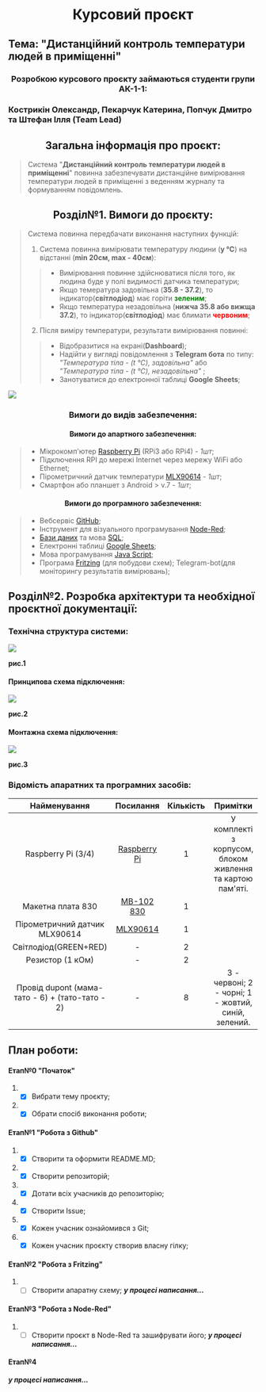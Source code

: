 # <center>**Курсовий проєкт**</center>
## Тема:  "Дистанційний контроль температури людей в приміщенні"

### <center> Розробкою курсового проєкту займаються студенти групи АК-1-1: </center>

### Кострикін Олександр, Пекарчук Катерина, Попчук Дмитро та Штефан Ілля (Team Lead) 

## <center>Загальна інформація  про проєкт:</center>
> Система "**Дистанційний контроль температури людей в приміщенні**" повинна забезпечувати дистанційне вимірювання температури людей в приміщенні з веденням журналу та формуванням повідомлень. 
>

 ## <center>Розділ№1. Вимоги до проєкту:</center>
> Система повинна передбачати виконання наступних функцій:
>
> 1. Система повинна вимірювати температуру людини (**у ℃**)  на відстанні (**min 20см, max - 40см**):
> > * Вимірювання  повинне здійснюватися після того, як людина буде у полі видимості датчика температури;
> > * Якщо темература задовільна (**35.8 - 37.2**), то індикатор(**світлодіод**) має горіти  <span style="color:green">**зеленим**</span>;
> > * Якщо температура незадовільна (**нижча 35.8 або вижща 37.2**), то індикатор(**світлодіод**) має блимати  <span style="color:red">**червоним**</span>;
> 
> 2. Після виміру температури, результати вимірювання повинні:
> > * Відобразитися на екрані(**Dashboard**);
> > * Надійти у вигляді повідомлення з **Telegram бота** по типу: *"Температура тіла - (t ℃), задовільна"*  або *"Температура тіла - (t ℃), незадовільна"* ;
> > * Занотуватися до електронної таблиці **Google Sheets**;
> 

<kbd>
  <img src="/img/project-sheme.jpg" />
</kbd>

### <center> Вимоги до видів забезпечення:</center>

#### <center>Вимоги до апартного забезпечення:</center>
> * Мікрокомп'ютер [Raspberry Pi](https://uk.wikipedia.org/wiki/Raspberry_Pi) (RPi3 або RPi4) - *1шт*;
> * Підключення RPI до мережі Internet через мережу WiFi або Ethernet;
> * Пірометричний датчик температури [MLX90614](https://arduino.ua/prod1431-modyl-beskontaktnogo-termmetra-mlx90614) - *1шт*;
> * Cмартфон або планшет з Android > v.7 - *1шт*;
> 

#### <center>Вимоги до програмного забезпечення:</center>
> * Вебсервіс [GitHub](https://github.com);
> *  Інструмент для візуального програмування [Node-Red](https://uk.wikipedia.org/wiki/Node-RED);
> *  [Бази даних](https://uk.wikipedia.org/wiki/База_даних) та мова [SQL](https://uk.wikipedia.org/wiki/SQL);
> *  Електронні таблиці [Google Sheets](https://www.google.com/sheets/about/);
> *  Мова програмування [Java Script](https://uk.wikipedia.org/wiki/JavaScript);
> *  Програма [Fritzing](https://uk.wikipedia.org/wiki/Fritzing) (для побудови схем);
>  Telegram-bot(для моніторингу результатів вимірювань);
>  

## Розділ№2. Розробка архітектури та необхідної проєктної документації:

### Технічна структура системи:
<kbd>
  <img src="/img/Technical structure of the system.jpg" />
</kbd>

**рис.1**

####  Принципова схема підключення:

<kbd>
  <img src="/img/scheme-test_схема.jpg" />
</kbd>

**рис.2**

####  Монтажна схема підключення:

<kbd>
  <img src="/img/scheme-test_МП.jpg" />
</kbd>

**рис.3**

### Відомість апаратних та програмних засобів:

|                  Найменування                   |                          Посилання                           | Кількість |                          Примітки                          |
| :---------------------------------------------: | :----------------------------------------------------------: | :-------: | :--------------------------------------------------------: |
|               Raspberry Pi (3/4)                | [Raspberry Pi](https://raspberrypi.in.ua/product-category/catalog/mini-kompyutery/minikompyutery-raspberry-pi/) |     1     | У комплекті з корпусом, блоком живлення та картою пам'яті. |
|                Макетна плата 830                | [ MB-102 830](https://arduino.ua/prod361-maketnaya-plata-mb-102-830-otverstii) |     1     |                                                            |
|          Пірометричний датчик MLX90614          | [MLX90614](https://arduino.ua/prod1431-modyl-beskontaktnogo-termmetra-mlx90614) |     1     |                                                            |
|              Світлодіод(GREEN+RED)              |                              -                               |     2     |                                                            |
|                Резистор (1 кОм)                 |                              -                               |     2     |                                                            |
| Провід dupont (мама-тато - 6) + (тато-тато - 2) |                              -                               |     8     |    3 - червоні; 2 - чорні; 1 - жовтий, синій, зелений.     |


## План роботи:
#### Етап№0 "Початок"
1.  - [x] Вибрати тему проєкту;
2.  - [x] Обрати спосіб виконання роботи;
      
#### Етап№1 "Робота з Github"
1. - [x] Створити та оформити README.MD;
2. - [x] Створити репозиторій;
2. - [x] Дотати всіх  учасників до репозиторію;
4. - [x] Створити Issue;
5. - [x] Кожен учасник ознайомився з Git;
6. - [x] Кожен учасник проєкту створив власну гілку;

#### Етап№2 "Робота з Fritzing"
1. - [ ]   Створити апаратну схему;
***у процесі написання...***

#### Етап№3 "Робота з Node-Red"
1. - [ ]  Створити проєкт в Node-Red та зашифрувати його;
***у процесі написання...***

#### Етап№4
***у процесі написання...***
